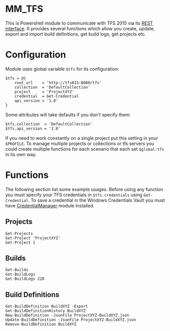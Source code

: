 MM_TFS
======

This is Powershell module to communicate with TFS 2015 via its [REST interface](https://www.visualstudio.com/integrate/get-started/rest/basics). It provides several functions which allow you create, update, export and import build definitions, get build logs, get projects etc.

Configuration
=============

Module uses global variable `$tfs` for its configuration:

    $tfs = @{
        root_url    = 'http://tfs015:8080/tfs'
        collection  = 'DefaultCollection'
        project     = 'ProjectXYZ'
        credential  = Get-Credential
        api_version = '1.0'
    }

Some attributes will take defaults if you don't specify them:

    $tfs.collection  = 'DefaultCollection'
    $tfs.api_version = '2.0'

If you need to work constantly on a single project put this setting in your `$PROFILE`. To manage multiple projects or collections or tfs servers you could create multiple functions for each scenario that each set `$global:tfs` in its own way.

Functions
=========

The following section list some example usages. Before using any function you must specify your TFS credentials in `$tfs.credentials` using `Get-Credential`. To save a credential in the Windows Credentials Vault you must have [CredentialManager](https://github.com/davotronic5000/PowerShell_Credential_Manager) module installed.

Projects
--------

    Get-Projects
    Get-Project 'ProjectXYZ'
    Get-Project 1

Builds
------

    Get-Builds
    Get-BuildLogs
    Get-BuildLogs 220


Build Definitions
-----------------

    Get-BuildDefinition BuildXYZ -Export
    Get-BuildDefinitionHistory BuildXYZ
    New-BuildDefinition -JsonFile ProjectXYZ-BuildXYZ.json
    Update-BuildDefinition -JsonFile ProjectXYZ-BuildXYZ.json
    Remove-BuildDefinition BuildXYZ
